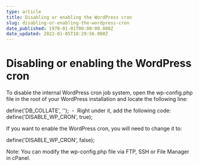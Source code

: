 ```yaml
---
type: article
title: Disabling or enabling the WordPress cron
slug: disabling-or-enabling-the-wordpress-cron
date_published: 1970-01-01T00:00:00.000Z
date_updated: 2022-01-05T18:29:56.000Z
---
```


# Disabling or enabling the WordPress cron

To disable the internal WordPress cron job system, open the wp-config.php file in the root of your WordPress installation and locate the following line:

define('DB_COLLATE', '');  -  Right under it, add the following code: define('DISABLE_WP_CRON', true);

If you want to enable the WordPress cron, you will need to change it to:

define('DISABLE_WP_CRON', false);

Note: You can modify the wp-config.php file via FTP, SSH or File Manager in cPanel.